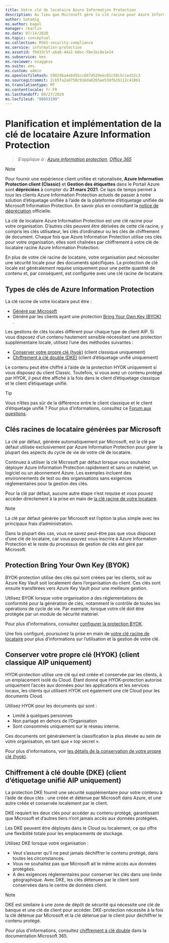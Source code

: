 ```yaml
---
title: Votre clé de locataire Azure Information Protection
description: Au lieu que Microsoft gère la clé racine pour Azure Information Protection, vous souhaiterez peut-être créer et gérer cette clé (appelée « apporter votre propre clé » ou BYOK) pour votre locataire, pour se conformer à des réglementations spécifiques.
author: batamig
ms.author: bagol
manager: rkarlin
ms.date: 07/14/2020
ms.topic: conceptual
ms.collection: M365-security-compliance
ms.service: information-protection
ms.assetid: f0d33c5f-a6a6-44a1-bdec-5be1bc8e1e14
ms.subservice: kms
ms.reviewer: esaggese
ms.suite: ems
ms.custom: admin
ms.openlocfilehash: 59029ba4ebd55cc687d529eec01c58c5cced15c3
ms.sourcegitcommit: 2cb5fa2a8758c916da8265ae53dfb35112c41861
ms.translationtype: MT
ms.contentlocale: fr-FR
ms.lasthandoff: 08/27/2020
ms.locfileid: "88953199"
---
```

# <a name="planning-and-implementing-your-azure-information-protection-tenant-key"></a>Planification et implémentation de la clé de locataire Azure Information Protection

>*S’applique à : [Azure information protection](https://azure.microsoft.com/pricing/details/information-protection), [Office 365](https://download.microsoft.com/download/E/C/F/ECF42E71-4EC0-48FF-AA00-577AC14D5B5C/Azure_Information_Protection_licensing_datasheet_EN-US.pdf)*

>[!NOTE] 
> Pour fournir une expérience client unifiée et rationalisée, **Azure Information Protection client (Classic)** et **Gestion des étiquettes** dans le Portail Azure sont **dépréciées** à compter du **31 mars 2021**. Ce laps de temps permet à tous les clients Azure Information Protection actuels de passer à notre solution d’étiquetage unifiée à l’aide de la plateforme d’étiquetage unifiée de Microsoft Information Protection. En savoir plus en consultant la [notice de dépréciation](https://aka.ms/aipclassicsunset) officielle.

La clé de locataire Azure Information Protection est une clé racine pour votre organisation. D’autres clés peuvent être dérivées de cette clé racine, y compris les clés utilisateur, les clés d’ordinateur ou les clés de chiffrement de document. Chaque fois que Azure Information Protection utilise ces clés pour votre organisation, elles sont chaînées par chiffrement à votre clé de locataire racine Azure Information Protection.

En plus de votre clé racine de locataire, votre organisation peut nécessiter une sécurité locale pour des documents spécifiques. La protection de clé locale est généralement requise uniquement pour une petite quantité de contenu et, par conséquent, est configurée avec une clé racine de locataire.

## <a name="azure-information-protection-key-types"></a>Types de clés de Azure Information Protection

La clé racine de votre locataire peut être :

- [Généré par Microsoft](#tenant-root-keys-generated-by-microsoft)
- Généré par les clients ayant une protection [Bring Your Own Key (BYOK)](#bring-your-own-key-byok-protection) .

Les gestions de clés locales diffèrent pour chaque type de client AIP. Si vous disposez d’un contenu hautement sensible nécessitant une protection supplémentaire locale, utilisez l’une des méthodes suivantes :

- [Conserver votre propre clé (hyok)](#hold-your-own-key-hyok-aip-classic-client-only) (client classique uniquement)
- [Chiffrement à clé double (DKE)](#double-key-encryption-dke-aip-unified-labeling-client-only) (client d’étiquetage unifié uniquement)

Le contenu peut être chiffré à l’aide de la protection HYOK uniquement si vous disposez du client Classic. Toutefois, si vous avez un contenu protégé par HYOK, il peut être affiché à la fois dans le client d’étiquetage classique et le client d’étiquetage unifié. 

> [!TIP]
> Vous n’êtes pas sûr de la différence entre le client classique et le client d’étiquetage unifié ? Pour plus d’informations, consultez ce [Forum aux questions](faqs.md#whats-the-difference-between-the-azure-information-protection-classic-and-unified-labeling-clients).
>

## <a name="tenant-root-keys-generated-by-microsoft"></a>Clés racines de locataire générées par Microsoft

La clé par défaut, générée automatiquement par Microsoft, est la clé par défaut utilisée exclusivement par Azure Information Protection pour gérer la plupart des aspects du cycle de vie de votre clé de locataire.

Continuez à utiliser la clé Microsoft par défaut lorsque vous souhaitez déployer Azure Information Protection rapidement et sans un matériel, un logiciel ou un abonnement Azure. Les exemples incluent des environnements de test ou des organisations sans exigences réglementaires pour la gestion des clés.

Pour la clé par défaut, aucune autre étape n’est requise et vous pouvez accéder directement à la prise en main de [la clé racine de votre locataire](get-started-tenant-root-keys.md).

> [!NOTE]
> La clé par défaut générée par Microsoft est l’option la plus simple avec les principaux frais d’administration.
>
> Dans la plupart des cas, vous ne savez peut-être pas que vous disposez d’une clé de locataire, car vous pouvez vous inscrire à Azure Information Protection et le reste du processus de gestion de clés est géré par Microsoft.

## <a name="bring-your-own-key-byok-protection"></a>Protection Bring Your Own Key (BYOK)

BYOK-protection utilise des clés qui sont créées par les clients, soit au Azure Key Vault soit localement dans l’organisation du client. Ces clés sont ensuite transférées vers Azure Key Vault pour une meilleure gestion.

Utilisez BYOK lorsque votre organisation a des réglementations de conformité pour la génération de clés, notamment le contrôle de toutes les opérations de cycle de vie. Par exemple, lorsque votre clé doit être protégée par un module de sécurité matériel.

Pour plus d’informations, consultez [configurer la protection BYOK](byok-price-restrictions.md). 

Une fois configuré, poursuivez la prise en main de [votre clé racine de locataire](get-started-tenant-root-keys.md) pour plus d’informations sur l’utilisation et la gestion de votre clé.

## <a name="hold-your-own-key-hyok-aip-classic-client-only"></a>Conserver votre propre clé (HYOK) (client classique AIP uniquement)

HYOK-protection utilise une clé qui est créée et conservée par les clients, à un emplacement isolé du Cloud. Étant donné que HYOK-protection autorise uniquement l’accès aux données pour les applications et les services locaux, les clients qui utilisent HYOK ont également une clé Cloud pour les documents Cloud.

Utilisez HYOK pour les documents qui sont :

- Limité à quelques personnes
- Non partagé en dehors de l’Organisation
- Sont consommés uniquement sur le réseau interne.

Ces documents ont généralement la classification la plus élevée au sein de votre organisation, en tant que « top secret ».

Pour plus d’informations, voir [les détails de la conservation de votre propre clé (hyok)](configure-adrms-restrictions.md).

## <a name="double-key-encryption-dke-aip-unified-labeling-client-only"></a>Chiffrement à clé double (DKE) (client d’étiquetage unifié AIP uniquement)

La protection DKE fournit une sécurité supplémentaire pour votre contenu à l’aide de deux clés : une créée et détenue par Microsoft dans Azure, et une autre créée et conservée localement par le client.

DKE requiert les deux clés pour accéder au contenu protégé, garantissant que Microsoft et d’autres tiers n’ont jamais accès aux données protégées.

Les DKE peuvent être déployés dans le Cloud ou localement, ce qui offre une flexibilité totale pour les emplacements de stockage.

Utilisez DKE lorsque votre organisation :

- Veut s’assurer qu’il ne peut jamais déchiffrer le contenu protégé, dans toutes les circonstances.
- Vous ne souhaitez pas que Microsoft ait le même accès aux données protégées.
- A des exigences réglementaires pour conserver les clés dans une limite géographique. Avec DKE, les clés détenues par le client sont conservées dans le centre de données client.

> [!NOTE]
> DKE est similaire à une zone de dépôt de sécurité qui nécessite une clé de banque et une clé de client pour accéder.
> DKE-protection nécessite à la fois la clé détenue par Microsoft et la clé détenue par le client pour déchiffrer le contenu protégé.

Pour plus d’informations, consultez [chiffrement à clé double](https://docs.microsoft.com/microsoft-365/compliance/double-key-encryption) dans la documentation Microsoft 365. 
